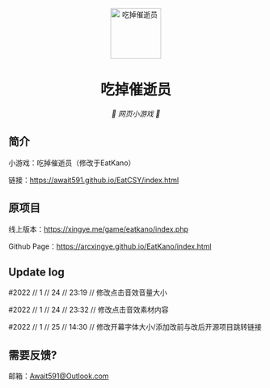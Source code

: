 <p align="center">
  <a href="https://await591.github.io/EatCSY/"><img src="https://github.com/Await591/await591.github.io/tree/main/EatCSY/static/image/ClickBefore.png?raw=true" width="100" height="100" alt="吃掉催逝员"></a>
</p>
<div align="center">

# 吃掉催逝员

_🦌 网页小游戏 🥛_

</div>


## 简介

小游戏：吃掉催逝员（修改于EatKano）

链接：https://await591.github.io/EatCSY/index.html

## 原项目

线上版本：https://xingye.me/game/eatkano/index.php

Github Page：https://arcxingye.github.io/EatKano/index.html

## Update log

#2022 // 1 // 24 // 23:19 // 修改点击音效音量大小

#2022 // 1 // 24 // 23:32 // 修改点击音效素材内容

#2022 // 1 // 25 // 14:30 // 修改开幕字体大小/添加改前与改后开源项目跳转链接

## 需要反馈?

邮箱：Await591@Outlook.com
